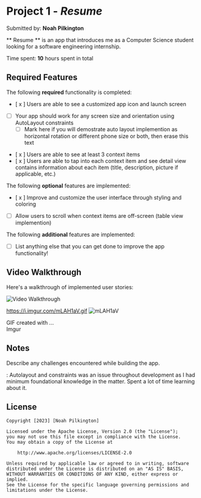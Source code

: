# Project 1 - *Resume*

Submitted by: **Noah Pilkington**

** Resume ** is an app that introduces me as a Computer Science student looking for a software engineering internship.

Time spent: **10** hours spent in total

## Required Features

The following **required** functionality is completed:

- [ x ] Users are able to see a customized app icon and launch screen
- [ ] Your app should work for any screen size and orientation using AutoLayout constraints
  - [ ] Mark here if you will demostrate auto layout implemention as horizontal rotation or different phone size or both, then erase this text
- [ x ] Users are able to see at least 3 context items
- [ x ] Users are able to tap into each context item and see detail view contains information about each item (title, description, picture if applicable, etc.)
 
The following **optional** features are implemented:

- [ x ] Improve and customize the user interface through styling and coloring
- [ ] Allow users to scroll when context items are off-screen (table view implemention)

The following **additional** features are implemented:

- [ ] List anything else that you can get done to improve the app functionality!

## Video Walkthrough

Here's a walkthrough of implemented user stories:


<img src='[http://i.imgur.com/link/to/your/gif/file.gif](https://i.imgur.com/mLAH1aV.gif)' title='Video Walkthrough' width='' alt='Video Walkthrough' />


https://i.imgur.com/mLAH1aV.gif
![mLAH1aV](https://user-images.githubusercontent.com/82910305/221755466-cc37c875-ade2-4701-9ade-fa46b45aecf5.gif)


<!-- Replace this with whatever GIF tool you used! -->
GIF created with ...  
Imgur
<!-- Recommended tools:
[Kap](https://getkap.co/) for macOS
[ScreenToGif](https://www.screentogif.com/) for Windows
[peek](https://github.com/phw/peek) for Linux. -->

## Notes

Describe any challenges encountered while building the app.

: Autolayout and constraints was an issue throughout development as I had minimum foundational knowledge in the matter. Spent a lot of time learning about it.

## License

    Copyright [2023] [Noah Pilkington]

    Licensed under the Apache License, Version 2.0 (the "License");
    you may not use this file except in compliance with the License.
    You may obtain a copy of the License at

        http://www.apache.org/licenses/LICENSE-2.0

    Unless required by applicable law or agreed to in writing, software
    distributed under the License is distributed on an "AS IS" BASIS,
    WITHOUT WARRANTIES OR CONDITIONS OF ANY KIND, either express or implied.
    See the License for the specific language governing permissions and
    limitations under the License.
